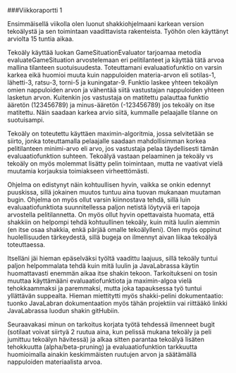 ###Viikkoraportti 1

Ensimmäisellä viikolla olen luonut shakkiohjelmaani karkean version tekoälystä ja sen toimintaan vaadittavista rakenteista. Työhön olen käyttänyt arviolta 15 tuntia aikaa. 

Tekoäly käyttää luokan GameSituationEvaluator tarjoamaa metodia evaluateGameSituation arvostelemaan eri pelitilanteet ja käyttää tätä arvoa mallina tilanteen suotuisuudesta. Toteuttamani evaluaatiofunktio on varsin karkea eikä huomioi muuta kuin nappuloiden materia-arvon eli sotilas-1, lähetti-3, ratsu-3, torni-5 ja kuningatar-9. Funktio laskee yhteen tekoälyn omien nappuloiden arvon ja vähentää siitä vastustajan nappuloiden yhteen lasketun arvon. Kuitenkin jos vastustaja on matitettu palauttaa funktio ääretön (123456789) ja minus-ääretön (-123456789) jos tekoäly on itse matitettu. Näin saadaan karkea arvio siitä, kummalle pelaajalle tilanne on suotuisampi.

Tekoäly on toteutettu käyttäen maximin-algoritmia, jossa selvitetään se siirto, jonka toteuttamalla pelaajalle saadaan mahdollisimman korkea pelitilanteen minimi-arvo eli arvo, jos vastustaja pelaa täydellisesti tämän evaluaatiofunktion suhteen. Tekoälyä vastaan pelaaminen ja tekoäly vs tekoäly on myös molemmat lisätty pelin toimintaan, mutta ne vaativat vielä muutamia korjauksia toimiakseen virheettömästi.

Ohjelma on edistynyt näin kohtuullisen hyvin, vaikka se onkin edennyt puuskissa, sillä jokainen muutos tuntuu aina tuovan mukanaan muutaman bugin. Ohjelma on myös ollut varsin kiinnostava tehdä, sillä luin evaluaatiofunktiota suunnitellessa paljon netistä löytyviä eri tapoja arvostella pelitilannetta. On myös ollut hyvin opettavaista huomata, että shakkiin on helpompi tehdä kohtuullinen tekoäly, kuin mitä luulin aiemmin (en itse osaa shakkia, enkä pärjää omalle tekoälylleni). Olen myös oppinut huolellisuuden tärkeydestä, sillä bugeja on ilmennyt aivan liikaa tekoälyä toteuttaessa.

Itselläni jäi hieman epäselväksi työltä vaadittu laajuus, sillä tekoäly tuntui paljon helpommalata tehdä kuin mitä luulin ja JavaLabrassa käytin huomattavasti enemmän aikaa itse shakin tekoon. Tarkoitukseni on tosin muuttaa käyttämääni evaluaatiofunktiota ja maximin-algoa vielä tehokkaammaksi ja paremmaksi, mutta joka tapauksessa työ tuntui yllättävän suppealta. Hieman miettitytti myös shakki-pelini dokumentaatio: tuonko JavaLabran dokumentaation myös tähän projektiin vai riittääkö linkki JavaLabrassa luodun shakin gitHubiin.

Seuraavakasi minun on tarkoitus korjata työtä tehdessä ilmenneet bugit (sotilaat voivat siirtyä 2 ruutua aina, kun pelissä mukana tekoäly ja peli jumittuu tekoälyn hävitessä) ja alkaa sitten parantaa tekoälyä lisäten tehokkuutta (alpha/beta-pruning) ja evaluaatiofunktion tarkkuutta huomioimalla ainakin keskimmäisten ruutujen arvon ja säätämällä nappuloiden materiaalista arvoa.
